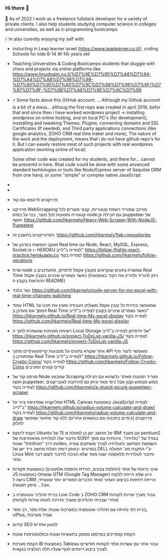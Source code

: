 ### Hi there 👋
 🔭 As of 2022 I work as a freelance fullstack developer for a variety of private clients.
I also help students studying computer science in colleges and universities, as well as in programming bootcamps

 i 'm also curently enjoyng my self with:
- instucting  in Leap learner israel (https://www.leaplearner.co.il/), 
                                             coding Schoole for kids 6-14 (K-14) years old 
- Teaching Universities & Coding Bootcamps students that stuggle with chors and projects via online platforms like: 
                                              https://www.limudnaim.co.il/%D7%9E%D7%95%D7%A8%D7%94-%D7%A4%D7%A8%D7%98%D7%99-%D7%90%D7%95%D7%A0%D7%9C%D7%99%D7%99%D7%9F/%D7%97%D7%9F-%D7%9B%D7%A8%D7%9E%D7%9C%D7%99
                                              
                                                                                           
                                              
- ⚡ Some facts about this GitHub account: ...
  Although my Github account is a bit of a mess...
  althoug the first repo was created in april 2016, 
  befor that and since then i have worked wordpress project -> installing wordpress on online hosting, and on local PC's (for development), insstalling and
  tweeking Themes, Plugins, connecting domains and SSL Certificates (If needed), and Third party applications connections (like google analytics, ZOHO CRM real   time traker and more), 
  The nature of the work and the deployment, means that i do not have github repo's for it. 
  But I can easely restore most of such projects with real wordpress application (working online of local) 
   
  Some other code was created for my students, and there for... cannot be presentd in here. 
  Rhat code could be done with some anvanced standard techlologies or tools like Node/Express server of Sequilze ORM from one hand, 
  or some "simple" or complex native JavaScript
  
 -
 -
- פרויקטים לדוגמא עם קוד
- פרוייקט WebScrapping מורכב שמוריד רשמת קטגוריות, קבצי מוצרים לכל קטגוריה ותמונות לכל מוצר, בנוי על בסיס node.js עם חבילת puppeteer של npm:
https://github.com/hkarmely/Heavy-Web-Scraper-With-NodeJS-Puppeteer
- הפרווייקטים בחשבון זה: https://github.com/hkarmely?tab=repositories
- מעקב חופשות בעדכון של Real time עם Node, React, MySQL, Express, Socket.io  ו- HEROKU
לצפייה ב"לייב"  https://follow-flights-react-practice.herokuapp.co 
לצפייה בקוד https://github.com/hkarmely/follow-vecations
- שרת node שמשרת נתונים שנקראים מקובץ אקסל לדפדפן, מתעדכנים ב Real Time כאשר נשמרים שינויים בקובץ אקסל (ניתן להוריד ולהריץ את הקוד באמצעות ההוראות בקובץ ה README)
- קוד בלבד: https://github.com/hkarmely/node-server-for-ms-excel-with-real-time-changes-watching 
- עמוד HTML שמאפשר בחירת כל קובץ אקסל משולחן העבודה ומציג את תכנו על המסך וגם מעדכן ב Real Time כאשר נשמרים שינויים בקובץ 
לצפייה ב"לייב" https://hkarmely.github.io/Real-time-Ms-excel-display
לצפייה בקוד https://github.com/hkarmely/Real-time-Ms-excel-display
- רשימת משימות שנשמרת לתוך ה Local Storage של הדפדפן
לצפייה ב"לייב"  https://hkarmely.github.io/project-ToDoList-vanilla-JS/
לצפייה בקוד https://github.com/hkarmely/project-ToDoList-vanilla-JS
- אתר שקורא נתונים על מטבעות קריפטוגרפיים מתוך API  ומאפשר ליצור גרף שמתעדכן ב  Real Time
לצפייה ב"לייב" https://hkarmely.github.io/Follow-Crypto-Coins/
לצפייה בקוד https://github.com/hkarmely/Follow-Crypto-Coins
קודים קטנים ומגניבים
- סניפט קוד של Node שמבצע Scraping ומוריד תמונות מאתר כלשהוא עם חבילת npm puppeteer, ממש מטופש וקטן אבל כיפי מאד וניתן גם להרחבה לאובייקטים 
לצפייה בקוד https://github.com/hkarmely/a-stupid-picure-puppeteer-scraper 
- אפליקציה שמדגימה ציור על HTML Canvas באמצעות JavaScript 
לצפייה ב"לייב" https://hkarmely.github.io/radius-volume-calculate-and-draw/ 
לצפייה בקוד https://github.com/hkarmely/radius-volume-calculate-and-draw 
פרויקטים (כיפיים בתכנות וגם בנושאים אחרים) ללא קוד מתועד שאפשר לחלוק
- הקנת לינוקס Ubuntu על מחשב ישן בן למעלה מ 15 של IBM עם מעבד pentium2 וחיבור שלו לטלויזיה מהאחרונות של SONY בגודל של "טלויזיה", איכותית עם מסך שטוח "trinitron" דרך svideo, השמשת המחשב והטלויזיה לצורך משחקים וצפיה בסרטים
-באופן דומה הצלת מחשב נייד ישן של DELL ע"י התקנת מע' הפעלה Linux Mint וחיבור לטלויזיית פלאסמה ישנה מאד שלא הגיבה לחיבור לשום דבר אחר.  
- שינוי נראות של אתר (החלפת צבעים, הורדת והוספת אלמנטים) באמצעות פקודות JS שנשתלו באמצעות GTM (Google Tag Manager) כיוון שלא הייתה ללקוח גישה ל CRM והייתה דחיפות בביצוע השינוי (אחד הדברים המוזרים יותר שעשיתי, אבל... סיפק תוצאה). 
- בניית תהליכי אוטומציה ב Low Code ב ZOHO CRM עבור מערך שירות לקוחות (אחרי שבניתי תהליכים ומערך הדרכה לאותו שירות לקוחות) 
- בניית דפי נחיתה עם תהליכי אוטומציה במערכות שונות: שלח מסר, רב מסר, viPlus, שמיר מערכות
- קידום SEO למגוון אתרים
- הקמת קמפיינים בפרסום ממומן בתעשיות שונות ובפלטפורמות שונות 
- הקמת מערכת BI באמצעות Tableau עבור אתר עם עשרות אלפי לקוחות חודשיים  לצורך ביצוע דיווחים לגוף שעליו חלה רגולציה בנקאית.
                                              
<!--
**hkarmely/hkarmely** is a ✨ _special_ ✨ repository because its `README.md` (this file) appears on your GitHub profile.

Here are some ideas to get you started:

- 🔭 I’m currently working on ...
- 🌱 I’m currently learning ...
- 👯 I’m looking to collaborate on ...
- 🤔 I’m looking for help with ...
- 💬 Ask me about ...
- 📫 How to reach me: ...
- 😄 Pronouns: ...
- ⚡ Fun fact: ...
-->
